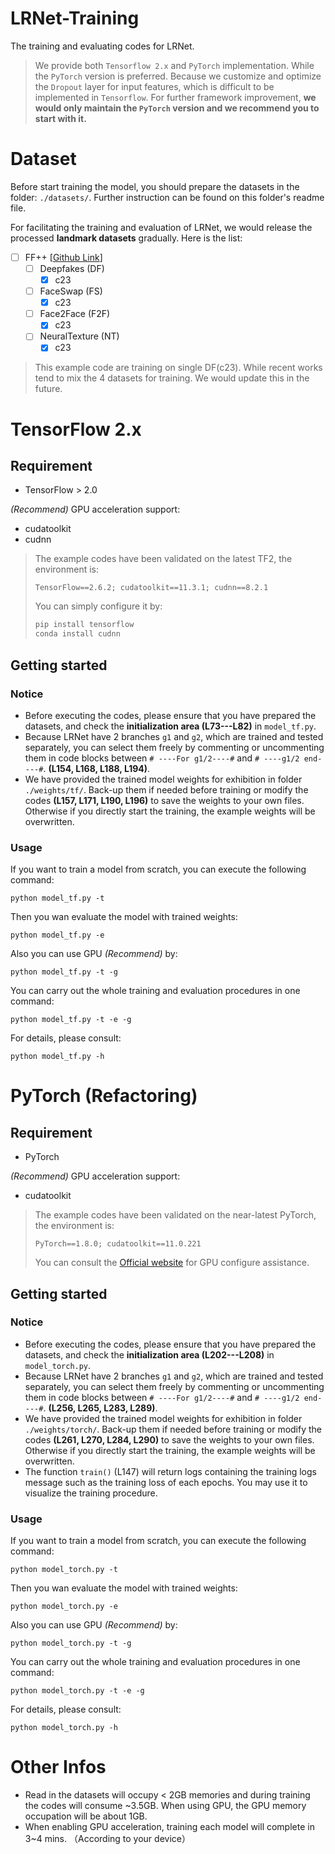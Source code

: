 # LRNet-Training

The training and evaluating codes for LRNet.

> We provide both `Tensorflow 2.x` and `PyTorch` implementation. While the `PyTorch` version is preferred. Because we customize and optimize the `Dropout` layer for input features, which is difficult to be implemented in `Tensorflow`. For further framework improvement, **we would only maintain the `PyTorch` version and we recommend you to start with it.** 



# Dataset

Before start training the model, you should prepare the datasets in the folder: `./datasets/`. Further instruction can be found on this folder's readme file.

For facilitating the training and evaluation of LRNet, we would release the processed **landmark datasets** gradually. Here is the list:

- [ ] FF++ [[Github Link](https://github.com/ondyari/FaceForensics)]
  - [ ] Deepfakes (DF)
    - [x] c23
  - [ ] FaceSwap (FS)
    - [x] c23
  - [ ] Face2Face (F2F)
    - [x] c23
  - [ ] NeuralTexture (NT)
    - [x] c23

> This example code are training on single DF(c23). While recent works tend to mix the 4 datasets for training. We would update this in the future.





# TensorFlow 2.x

## Requirement

- TensorFlow > 2.0

*(Recommend)* GPU acceleration support:

- cudatoolkit
- cudnn

> The example codes have been validated on the latest TF2, the environment is:
>
> `TensorFlow==2.6.2; cudatoolkit==11.3.1; cudnn==8.2.1 `
>
> You can simply configure it by:
>
> ```bash
> pip install tensorflow
> conda install cudnn
> ```



## Getting started

### Notice

- Before executing the codes, please ensure that you have prepared the datasets, and check the **initialization area (L73---L82)** in `model_tf.py`.
- Because LRNet have 2 branches `g1` and `g2`, which are trained and tested separately, you can select them freely by commenting or uncommenting them in code blocks between `# ----For g1/2----#` and `# ----g1/2 end----#`. **(L154, L168, L188, L194)**.
- We have provided the trained model weights for exhibition in folder `./weights/tf/`. Back-up them if needed before training or modify the codes **(L157, L171, L190, L196)** to save the weights to your own files. Otherwise if you directly start the training, the example weights will be overwritten.



### Usage

If you want to train a model from scratch, you can execute the following command:

```shell
python model_tf.py -t
```

Then you wan evaluate the model with trained weights:

```shell
python model_tf.py -e
```

Also you can use GPU *(Recommend)* by:

```shell
python model_tf.py -t -g
```

You can carry out the whole training and evaluation procedures in one command:

```shell
python model_tf.py -t -e -g
```

For details, please consult:

```shell
python model_tf.py -h
```





# PyTorch (Refactoring)

## Requirement

- PyTorch

*(Recommend)* GPU acceleration support:

- cudatoolkit

> The example codes have been validated on the near-latest PyTorch, the environment is:
>
> `PyTorch==1.8.0; cudatoolkit==11.0.221 `
>
> You can consult the [Official website](https://pytorch.org/) for GPU configure assistance.



## Getting started

### Notice

- Before executing the codes, please ensure that you have prepared the datasets, and check the **initialization area (L202---L208)** in `model_torch.py`.
- Because LRNet have 2 branches `g1` and `g2`, which are trained and tested separately, you can select them freely by commenting or uncommenting them in code blocks between `# ----For g1/2----#` and `# ----g1/2 end----#`. **(L256, L265, L283, L289)**.
- We have provided the trained model weights for exhibition in folder `./weights/torch/`. Back-up them if needed before training or modify the codes **(L261, L270, L284, L290)** to save the weights to your own files. Otherwise if you directly start the training, the example weights will be overwritten.
- The function `train()` (L147) will return logs containing the training logs message such as the training loss of each epochs. You may use it to visualize the training procedure.



### Usage

If you want to train a model from scratch, you can execute the following command:

```shell
python model_torch.py -t
```

Then you wan evaluate the model with trained weights:

```shell
python model_torch.py -e
```

Also you can use GPU *(Recommend)* by:

```shell
python model_torch.py -t -g
```

You can carry out the whole training and evaluation procedures in one command:

```shell
python model_torch.py -t -e -g
```

For details, please consult:

```shell
python model_torch.py -h
```



# Other Infos

- Read in the datasets will occupy < 2GB memories and during training the codes will consume ~3.5GB. When using GPU, the GPU memory occupation will be about 1GB.
- When enabling GPU acceleration, training each model will complete in 3~4 mins. （According to your device）